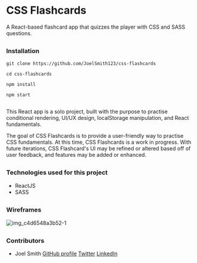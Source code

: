 # CSS Flashcards

A React-based flashcard app that quizzes the player with CSS and SASS questions.

##

### Installation 
```
git clone https://github.com/JoelSmith123/css-flashcards

cd css-flashcards

npm install 

npm start
```

##

This React app is a solo project, built with the purpose to practise conditional rendering, UI/UX design, localStorage manipulation, and React fundamentals. 

The goal of CSS Flashcards is to provide a user-friendly way to practise CSS fundamentals. At this time, CSS Flashcards is a work in progress. With future iterations, CSS Flashcard's UI may be refined or altered based off of user feedback, and features may be added or enhanced.

##

### Technologies used for this project

  * ReactJS
  * SASS

## 

### Wireframes

![img_c4d6548a3b52-1](https://user-images.githubusercontent.com/28921373/48177749-91639700-e2d3-11e8-9acf-e444a85ac97d.jpeg)

## 

### Contributors
 * Joel Smith [GitHub profile](https://github.com/JoelSmith123) [Twitter](https://twitter.com/j0elsmith123) [LinkedIn](https://www.linkedin.com/in/joelsmith123/)
